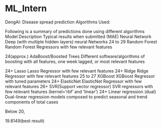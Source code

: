 # ML_Intern
DengAI: Disease spread prediction
Algorithms Used:

Following is a summary of predictions done using different algorithms
Model
Description
Typical results when
submitted (MAE)
Neural Network
Deep (with multiple hidden layers) neural
Networks
24 to 29
Random Forest
Random Forest Regressors with few relevant features


24(approx.)
AdaBoost/Boosted Trees
Different software/algorithms of boosting with all features, one week lagged, or most
relevant features


24+
Lasso
Lasso Regressor with few relevant features
24+
Ridge
Ridge Regressor with few relevant features
25 to 27
XGBoost
XGBoost Regressor with tuned parameters 
24+
ElasticNet
ElasticNet Regressor with few relevant features
26+
SVR(Support vector regressor)
SVR regressors with few relevant features (kernel=’rbf’ and ‘linear’)
24+
Linear regression (dual)
Dual-linear regression models composed to predict seasonal and trend components of total cases


Below 20,

19.8149(best result)
